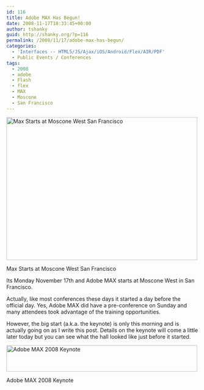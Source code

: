 ```yaml
---
id: 116
title: Adobe MAX Has Begun!
date: 2008-11-17T18:33:45+00:00
author: tshanky
guid: http://shanky.org/?p=116
permalink: /2008/11/17/adobe-max-has-begun/
categories:
  - 'Interfaces -- HTML5/JS/Ajax/iOS/Android/Flex/AIR/PDF'
  - Public Events / Conferences
tags:
  - 2008
  - adobe
  - Flash
  - flex
  - MAX
  - Moscone
  - San Francisco
---
```

<div id="attachment_117" style="width: 510px" class="wp-caption alignnone">
  <a href="http://shanky.org/wp-content/uploads/2008/11/max_starts_at_moscone_west_sf.jpg"><img class="size-full wp-image-117" title="Max Starts at Moscone West San Francisco" src="http://shanky.org/wp-content/uploads/2008/11/max_starts_at_moscone_west_sf.jpg" alt="Max Starts at Moscone West San Francisco" width="500" height="374" srcset="http://shanky.org/wp-content/uploads/2008/11/max_starts_at_moscone_west_sf-300x224.jpg 300w, http://shanky.org/wp-content/uploads/2008/11/max_starts_at_moscone_west_sf.jpg 547w" sizes="(max-width: 500px) 100vw, 500px" /></a>
  
  <p class="wp-caption-text">
    Max Starts at Moscone West San Francisco
  </p>
</div>

Its Monday November 17th and Adobe MAX starts at Moscone West in San Francisco.

Actually, like most conferences these days it started a day before the official day. Yes, Adobe MAX did have a pre-conference on Sunday and many attendees took advantage of the training opportunities.

However, the big start (a.k.a. the keynote) is only this morning and is actually going on as I write this post. Details on the keynote will come a little later today but you can see what the hall looked like just before it started.

<div id="attachment_122" style="width: 510px" class="wp-caption alignnone">
  <a href="http://shanky.org/wp-content/uploads/2008/11/max_keynote_small1.jpg"><img class="size-full wp-image-122" title="Adobe MAX 2008 Keynote" src="http://shanky.org/wp-content/uploads/2008/11/max_keynote_small1.jpg" alt="Adobe MAX 2008 Keynote" width="500" height="69" srcset="http://shanky.org/wp-content/uploads/2008/11/max_keynote_small1-300x41.jpg 300w, http://shanky.org/wp-content/uploads/2008/11/max_keynote_small1.jpg 839w" sizes="(max-width: 500px) 100vw, 500px" /></a>
  
  <p class="wp-caption-text">
    Adobe MAX 2008 Keynote
  </p>
</div>